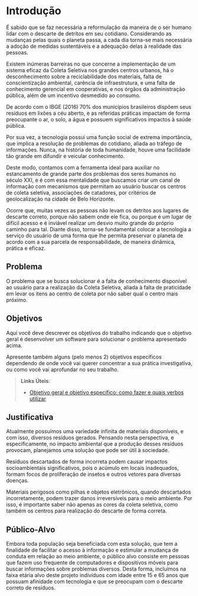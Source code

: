 # Introdução
É sabido que se faz necessária a reformulação da maneira de o ser humano lidar com o descarte de detritos em seu cotidiano. Considerando as mudanças pelas quais o planeta passa, a cada dia torna-se mais necessária a adoção de medidas sustentáveis e a adequação delas à realidade das pessoas. 

Existem inúmeras barreiras no que concerne a implementação de um sistema eficaz da Coleta Seletiva nos grandes centros urbanos, há o desconhecimento sobre a reciclabilidade dos materiais, falta de conscientização ambiental, carência de infraestrutura, e uma falta de conhecimento gerencial em cooperativas, e nos órgãos da administração pública, além de um incentivo desmedido ao consumo. 

De acordo com o IBGE (2016) 70% dos municípios brasileiros dispõem seus resíduos em lixões a céu aberto, e as referidas práticas impactam de forma preocupante o ar, o solo, a água e possuem significativos impactos à saúde pública. 

Por sua vez, a tecnologia possui uma função social de extrema importância, que implica a resolução de problemas do cotidiano, aliada ao tráfego de informações. Nunca, na história de toda humanidade, houve uma facilidade tão grande em difundir e veicular conhecimento. 

Deste modo, contamos com a ferramenta ideal para auxiliar no estancamento de grande parte dos problemas dos seres humanos no século XXI, e é com essa mentalidade que buscamos criar um canal de informação com mecanismos que permitam ao usuário buscar os centros de coleta seletiva, associações de catadores, por critérios de geolocalização na cidade de Belo Horizonte. 

Ocorre que, muitas vezes as pessoas não levam os detritos aos lugares de descarte correto, porque não sabem onde ele fica, ou porque é um lugar de difícil acesso e é inviável realizar um desvio muito grande do próprio caminho para tal. Diante disso, torna-se fundamental colocar a tecnologia a serviço do usuário de uma forma que lhe permita preservar o planeta de acordo com a sua parcela de responsabilidade, de maneira dinâmica, prática e eficaz.


## Problema
O problema que se busca solucionar é a falta de conhecimento disponível ao usuário para a realização da Coleta Seletiva, aliada à falta de praticidade em levar os itens ao centro de coleta por não saber qual o centro mais próximo. 

## Objetivos

Aqui você deve descrever os objetivos do trabalho indicando que o objetivo geral é desenvolver um software para solucionar o problema apresentado acima. 

Apresente também alguns (pelo menos 2) objetivos específicos dependendo de onde você vai querer concentrar a sua prática investigativa, ou como você vai aprofundar no seu trabalho.
 
> **Links Úteis**:
> - [Objetivo geral e objetivo específico: como fazer e quais verbos utilizar](https://blog.mettzer.com/diferenca-entre-objetivo-geral-e-objetivo-especifico/)

## Justificativa

Atualmente possuímos uma  variedade infinita de materiais disponíveis, e com isso, diversos resíduos gerados. Pensando nesta perspectiva, e especificamente, no impacto ambiental que a produção desses resíduos provocam, planejamos uma solução que pode ser útil à sociedade.

Resíduos descartados de forma incorreta podem causar impactos socioambientais significativos, pois o acúmulo em locais inadequados, formam focos de proliferação de insetos e  outros vetores para diversas doenças. 

Materiais perigosos como pilhas e objetos eletrônicos, quando descartados incorretamente, podem trazer danos irreversíveis para o meio ambiente. Por isso, é importante saber não apenas as cores da coleta seletiva, como também os centros para realização do descarte de forma correta.


## Público-Alvo
Embora toda população seja beneficiada com esta solução, que tem a finalidade de facilitar o acesso à informação e estimular a mudança de conduta em relação ao meio ambiente, o público alvo consiste em pessoas que fazem uso frequente de computadores e dispositivos móveis para buscar informações sobre problemas diversos. Desta forma, incluímos na faixa etária alvo deste projeto indivíduos com idade entre 15 e 65 anos que possuam afinidade com tecnologia e que se preocupam com o descarte correto de resíduos.
